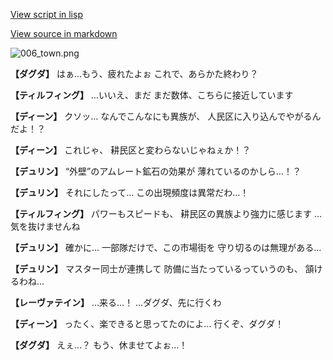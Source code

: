 [View script in lisp](../scripts/1610103.txt)

[View source in markdown](1610103.md)

![006_town.png](../images/backgrounds/006_town.png)

**【ダグダ】**
はぁ…もう、疲れたよぉ
これで、あらかた終わり？

**【ティルフィング】**
…いいえ、まだ
まだ数体、こちらに接近しています

**【ディーン】**
クソッ…
なんでこんなにも異族が、
人民区に入り込んでやがるんだよ！？

**【ディーン】**
これじゃ、
耕民区と変わらないじゃねぇか！？

**【デュリン】**
“外壁”のアムレート鉱石の効果が
薄れているのかしら…！？

**【デュリン】**
それにしたって…
この出現頻度は異常だわ…！

**【ティルフィング】**
パワーもスピードも、
耕民区の異族より強力に感じます
…気を抜けませんね

**【デュリン】**
確かに…
一部隊だけで、この市場街を
守り切るのは無理がある…

**【デュリン】**
マスター同士が連携して
防備に当たっているっていうのも、
頷けるわね…

**【レーヴァテイン】**
…来る…！
…ダグダ、先に行くわ

**【ディーン】**
ったく、楽できると思ってたのによ…
行くぞ、ダグダ！

**【ダグダ】**
えぇ…？
もう、休ませてよぉ…！